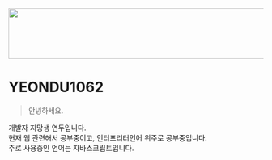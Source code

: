<img src="https://mblogthumb-phinf.pstatic.net/MjAxODAzMTVfMjEx/MDAxNTIxMDc4Nzc4NTg4.05QcTJRa8eJf6MTtC57lNsGl3KYYkh_rCC9X1BRrlTUg.oc4CaJApAN61AD03xYPl4Y44EbQI5GYVzG6ytc_qhoAg.PNG.osy2201/38.png?type=w800" width="1000" height="100">

# **YEONDU1062**

> 안녕하세요.

개발자 지망생 연두입니다.  
현재 웹 관련해서 공부중이고, 인터프리터언어 위주로 공부중입니다.  
주로 사용중인 언어는 자바스크립트입니다.  
